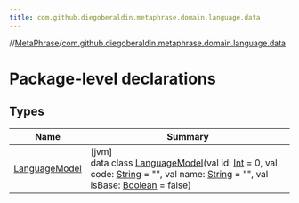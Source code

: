 ```yaml
---
title: com.github.diegoberaldin.metaphrase.domain.language.data
---
```

//[MetaPhrase](../../index.html)/[com.github.diegoberaldin.metaphrase.domain.language.data](index.html)



# Package-level declarations



## Types


| Name | Summary |
|---|---|
| [LanguageModel](-language-model/index.html) | [jvm]<br>data class [LanguageModel](-language-model/index.html)(val id: [Int](https://kotlinlang.org/api/latest/jvm/stdlib/kotlin/-int/index.html) = 0, val code: [String](https://kotlinlang.org/api/latest/jvm/stdlib/kotlin/-string/index.html) = &quot;&quot;, val name: [String](https://kotlinlang.org/api/latest/jvm/stdlib/kotlin/-string/index.html) = &quot;&quot;, val isBase: [Boolean](https://kotlinlang.org/api/latest/jvm/stdlib/kotlin/-boolean/index.html) = false) |

